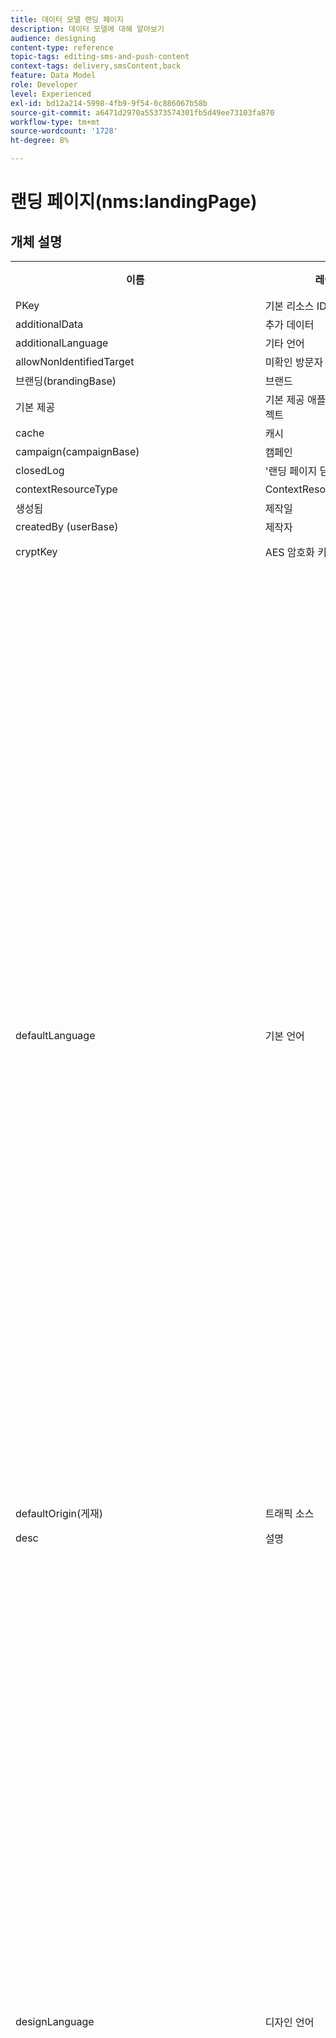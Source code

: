 ```yaml
---
title: 데이터 모델 랜딩 페이지
description: 데이터 모델에 대해 알아보기
audience: designing
content-type: reference
topic-tags: editing-sms-and-push-content
context-tags: delivery,smsContent,back
feature: Data Model
role: Developer
level: Experienced
exl-id: bd12a214-5998-4fb9-9f54-0c886067b58b
source-git-commit: a6471d2970a55373574301fb5d49ee73103fa870
workflow-type: tm+mt
source-wordcount: '1728'
ht-degree: 8%

---
```


# 랜딩 페이지(nms:landingPage)

## 개체 설명

<table>
      <tr>
         <th>이름</th>
         <th>레이블</th>
         <th>유형(길이)</th>
         <th>열거 값</th>
      </tr>
      <tr>
         <td>PKey</td>
         <td>기본 리소스 ID</td>
         <td>문자열 </td>
         <td> </td>
      </tr>
      <tr>
         <td>additionalData</td>
         <td>추가 데이터</td>
         <td>컬렉션 </td>
         <td> </td>
      </tr>
      <tr>
         <td>additionalLanguage</td>
         <td>기타 언어</td>
         <td>항목 </td>
         <td> </td>
      </tr>
      <tr>
         <td>allowNonIdentifiedTarget</td>
         <td>미확인 방문자 승인</td>
         <td>부울 </td>
         <td> </td>
      </tr>
      <tr>
         <td>브랜딩(brandingBase)</td>
         <td>브랜드</td>
         <td>링크 </td>
         <td> </td>
      </tr>
      <tr>
         <td>기본 제공</td>
         <td>기본 제공 애플리케이션 오브젝트</td>
         <td>부울 </td>
         <td> </td>
      </tr>
      <tr>
         <td>cache</td>
         <td>캐시</td>
         <td>문자열 </td>
         <td> </td>
      </tr>
      <tr>
         <td>campaign(campaignBase)</td>
         <td>캠페인</td>
         <td>링크 </td>
         <td> </td>
      </tr>
      <tr>
         <td>closedLog</td>
         <td>'랜딩 페이지 닫힘' 로그</td>
         <td>문자열 </td>
         <td> </td>
      </tr>
      <tr>
         <td>contextResourceType</td>
         <td>ContextResourceType</td>
         <td>문자열 </td>
         <td> </td>
      </tr>
      <tr>
         <td>생성됨</td>
         <td>제작일</td>
         <td>date </td>
         <td> </td>
      </tr>
      <tr>
         <td>createdBy (userBase)</td>
         <td>제작자</td>
         <td>링크 </td>
         <td> </td>
      </tr>
      <tr>
         <td>cryptKey</td>
         <td>AES 암호화 키</td>
         <td>문자열(64)</td>
         <td> </td>
      </tr>
      <tr>
         <td>defaultLanguage</td>
         <td>기본 언어</td>
         <td>열거형(문자열)(255)</td>
         <td>
            <ul>
               <li>그리스어 - 엘 - 엘</li>
               <li>영어 - en - en</li>
               <li>중국어 - zh - zh</li>
               <li>프랑스어(프랑스) - fr_FR - fr_FR</li>
               <li>베트남어 - vi - vi</li>
               <li>포르투갈어(포르투갈) - pt_PT - pt_PT</li>
               <li>이탈리아어(이탈리아) - it_IT - it_IT</li>
               <li>이탈리아어 - it - it</li>
               <li>네덜란드어(벨기에) - nl_BE - nl_BE</li>
               <li>노르웨이어(노르웨이) - no_NO - no_NO</li>
               <li>네덜란드어(네덜란드) - nl_NL - nl_NL</li>
               <li>아랍어 - ar - ar</li>
               <li>영어(미국) - en_US - en_US</li>
               <li>아일랜드어 - ga - ga</li>
               <li>체코어 - cs - cs</li>
               <li>에스토니아어 - et - et</li>
               <li>인도네시아어 - id - id</li>
               <li>스페인어 - es - es</li>
               <li>러시아 - ru - ru</li>
               <li>네덜란드어 - nl - nl</li>
               <li>왈롱 - wa - wa</li>
               <li>포르투갈어 - pt - pt</li>
               <li>프랑스어(벨기에) - fr_BE - fr_BE</li>
               <li>라트비아어 - lv - lv</li>
               <li>리투아니아어 - lt - lt</li>
               <li>태국어 - 목 - 목</li>
               <li>영어(영국) - en_GB - en_GB</li>
               <li>프랑스어 - fr - fr</li>
               <li>포르투갈어(브라질) - pt_BR - pt_BR</li>
               <li>독일어 - de - de</li>
               <li>덴마크어 - da - da</li>
               <li>핀란드어 - fi - fi</li>
               <li>헝가리어 - hu - hu</li>
               <li>스웨덴어(핀란드) - sv_FI - sv_FI</li>
               <li>일본어 - ja - ja</li>
               <li>히브리어 - 그</li>
               <li>한국어 - ko - ko</li>
               <li>스웨덴어 - sv</li>
               <li>스웨덴 (스웨덴어) - sv_SE - sv_SE</li>
               <li>슬로바키아어 - sk - sk</li>
               <li>몰타어 - mt - mt</li>
               <li>이탈리아어(스위스) - it_CH - it_CH</li>
               <li>폴란드어 - pl - pl</li>
               <li>슬로베니아 - sl - sl</li>
               <li>잘못된 값 - __Invalid_value__ - __Invalid_value__</li>
            </ul>
         </td>
      </tr>
      <tr>
         <td>defaultOrigin(게재)</td>
         <td>트래픽 소스</td>
         <td>링크 </td>
         <td> </td>
      </tr>
      <tr>
         <td>desc</td>
         <td>설명</td>
         <td>문자열(512)</td>
         <td> </td>
      </tr>
      <tr>
         <td>designLanguage</td>
         <td>디자인 언어</td>
         <td>열거형(문자열)(255)</td>
         <td>
            <ul>
               <li>그리스어 - 엘 - 엘</li>
               <li>영어 - en - en</li>
               <li>중국어 - zh - zh</li>
               <li>프랑스어(프랑스) - fr_FR - fr_FR</li>
               <li>베트남어 - vi - vi</li>
               <li>포르투갈어(포르투갈) - pt_PT - pt_PT</li>
               <li>이탈리아어(이탈리아) - it_IT - it_IT</li>
               <li>이탈리아어 - it - it</li>
               <li>네덜란드어(벨기에) - nl_BE - nl_BE</li>
               <li>노르웨이어(노르웨이) - no_NO - no_NO</li>
               <li>네덜란드어(네덜란드) - nl_NL - nl_NL</li>
               <li>아랍어 - ar - ar</li>
               <li>영어(미국) - en_US - en_US</li>
               <li>아일랜드어 - ga - ga</li>
               <li>체코어 - cs - cs</li>
               <li>에스토니아어 - et - et</li>
               <li>인도네시아어 - id - id</li>
               <li>스페인어 - es - es</li>
               <li>러시아 - ru - ru</li>
               <li>네덜란드어 - nl - nl</li>
               <li>왈롱 - wa - wa</li>
               <li>포르투갈어 - pt - pt</li>
               <li>프랑스어(벨기에) - fr_BE - fr_BE</li>
               <li>라트비아어 - lv - lv</li>
               <li>리투아니아어 - lt - lt</li>
               <li>태국어 - 목 - 목</li>
               <li>영어(영국) - en_GB - en_GB</li>
               <li>프랑스어 - fr - fr</li>
               <li>포르투갈어(브라질) - pt_BR - pt_BR</li>
               <li>독일어 - de - de</li>
               <li>덴마크어 - da - da</li>
               <li>핀란드어 - fi - fi</li>
               <li>헝가리어 - hu - hu</li>
               <li>스웨덴어(핀란드) - sv_FI - sv_FI</li>
               <li>일본어 - ja - ja</li>
               <li>히브리어 - 그</li>
               <li>한국어 - ko - ko</li>
               <li>스웨덴어 - sv</li>
               <li>스웨덴 (스웨덴어) - sv_SE - sv_SE</li>
               <li>슬로바키아어 - sk - sk</li>
               <li>몰타어 - mt - mt</li>
               <li>이탈리아어(스위스) - it_CH - it_CH</li>
               <li>폴란드어 - pl - pl</li>
               <li>슬로베니아 - sl - sl</li>
               <li>잘못된 값 - __Invalid_value__ - __Invalid_value__</li>
            </ul>
         </td>
      </tr>
      <tr>
         <td>dynamicService</td>
         <td>다이내믹 서비스</td>
         <td>부울 </td>
         <td> </td>
      </tr>
      <tr>
         <td>종료</td>
         <td>만료일</td>
         <td>date </td>
         <td> </td>
      </tr>
      <tr>
         <td>errorContextResourceType</td>
         <td>ErrorContextResourceType</td>
         <td>문자열 </td>
         <td> </td>
      </tr>
      <tr>
         <td>errorPage</td>
         <td>오류 페이지</td>
         <td>항목 </td>
         <td> </td>
      </tr>
      <tr>
         <td>geoUnit(geoUnitBase)</td>
         <td>지리적 단위</td>
         <td>링크 </td>
         <td> </td>
      </tr>
      <tr>
         <td>htmlPage</td>
         <td>페이지</td>
         <td>컬렉션 </td>
         <td> </td>
      </tr>
      <tr>
         <td>identificationByUrlParam</td>
         <td>URL 매개 변수로 식별</td>
         <td>부울 </td>
         <td> </td>
      </tr>
      <tr>
         <td>inactiveUrlRedirection</td>
         <td>리디렉션 URL</td>
         <td>문자열(4096)</td>
         <td> </td>
      </tr>
      <tr>
         <td>isExternal</td>
         <td>외부 리소스임</td>
         <td>부울 </td>
         <td> </td>
      </tr>
      <tr>
         <td>isTemplate</td>
         <td>템플릿</td>
         <td>부울 </td>
         <td> </td>
      </tr>
      <tr>
         <td>작업</td>
         <td>작업</td>
         <td>컬렉션 </td>
         <td> </td>
      </tr>
      <tr>
         <td>작업 로그</td>
         <td>로그</td>
         <td>컬렉션 </td>
         <td> </td>
      </tr>
      <tr>
         <td>label</td>
         <td>레이블</td>
         <td>문자열(128)</td>
         <td> </td>
      </tr>
      <tr>
         <td>마지막 수정일</td>
         <td>마지막 수정일</td>
         <td>date </td>
         <td> </td>
      </tr>
      <tr>
         <td>loadingFilter(queryFilterBase)</td>
         <td>키 로드 중</td>
         <td>링크 </td>
         <td> </td>
      </tr>
      <tr>
         <td>loadingFilterMapping</td>
         <td>로드 키의 매개 변수</td>
         <td>컬렉션 </td>
         <td> </td>
      </tr>
      <tr>
         <td>logicalStatus</td>
         <td>실행 상태</td>
         <td>열거형(문자열)(255)</td>
         <td>
            <ul>
               <li>진행 중 - 시작됨 - 시작됨</li>
               <li>편집 - 편집 - 편집</li>
               <li>완료됨 - 완료됨 - 완료됨</li>
               <li>경고 - 경고 - 경고</li>
               <li>오류 - 오류 - 오류</li>
               <li>잘못된 값 - __Invalid_value__ - __Invalid_value__</li>
            </ul>
         </td>
      </tr>
      <tr>
         <td>messageAction</td>
         <td>메시지 보내기 시작</td>
         <td>부울 </td>
         <td> </td>
      </tr>
      <tr>
         <td>messageActionDelivery(deliveryMCTemplateBase)</td>
         <td>트랜잭션 메시지</td>
         <td>링크 </td>
         <td> </td>
      </tr>
      <tr>
         <td>modifiedBy(userBase)</td>
         <td>수정자</td>
         <td>링크 </td>
         <td> </td>
      </tr>
      <tr>
         <td>이름</td>
         <td>ID</td>
         <td>문자열(64)</td>
         <td> </td>
      </tr>
      <tr>
         <td>orgUnit(orgUnitBase)</td>
         <td>조직 유닛</td>
         <td>링크 </td>
         <td> </td>
      </tr>
      <tr>
         <td>미리 채우기</td>
         <td>방문자 데이터 미리 로드</td>
         <td>부울 </td>
         <td> </td>
      </tr>
      <tr>
         <td>프로그램(programBase)</td>
         <td>프로그램</td>
         <td>링크 </td>
         <td> </td>
      </tr>
      <tr>
         <td>publicUrl</td>
         <td>공개 URL</td>
         <td>문자열 </td>
         <td> </td>
      </tr>
      <tr>
         <td>발행일</td>
         <td>게시일</td>
         <td>date </td>
         <td> </td>
      </tr>
      <tr>
         <td>조정 필터(queryFilterBase)</td>
         <td>조정 키</td>
         <td>링크 </td>
         <td> </td>
      </tr>
      <tr>
         <td>조정 필터 매핑</td>
         <td>조정 키 매개 변수</td>
         <td>컬렉션 </td>
         <td> </td>
      </tr>
      <tr>
         <td>reconciliationUpdateStrategy</td>
         <td>전략 업데이트</td>
         <td>열거형(바이트) </td>
         <td>
            <ul>
               <li>업데이트 - updateTarget - 1</li>
               <li>승인되지 않음 - 승인되지 않음 - 0</li>
               <li>잘못된 값 - __Invalid_value__ - __Invalid_value__</li>
            </ul>
         </td>
      </tr>
      <tr>
         <td>서비스(serviceBase)</td>
         <td>구독 서비스</td>
         <td>링크 </td>
         <td> </td>
      </tr>
      <tr>
         <td>specificAction</td>
         <td>특정 작업</td>
         <td>열거형(바이트) </td>
         <td>
            <ul>
               <li>블랙리스트 - 블랙리스트 - 3</li>
               <li>특정 작업 없음 - 없음 - 0</li>
               <li>구독 취소 - 구독 취소 - 2</li>
               <li>잘못된 값 - __Invalid_value__ - __Invalid_value__</li>
               <li>구독 - 구독 - 1</li>
            </ul>
         </td>
      </tr>
      <tr>
         <td>시작</td>
         <td>배포일</td>
         <td>date </td>
         <td> </td>
      </tr>
      <tr>
         <td>상태</td>
         <td>상태</td>
         <td>열거형(바이트) </td>
         <td>
            <ul>
               <li>편집 - 편집 - 0</li>
               <li>게시 실패 - 실패 - 99</li>
               <li>닫힘 - 닫힘 - 20</li>
               <li>잘못된 값 - __Invalid_value__ - __Invalid_value__</li>
               <li>온라인 - 열림 - 10</li>
            </ul>
         </td>
      </tr>
      <tr>
         <td>targetResource</td>
         <td>대상 차원</td>
         <td>문자열(255)</td>
         <td> </td>
      </tr>
      <tr>
         <td>템플릿(랜딩 페이지)</td>
         <td>랜딩 페이지 템플릿</td>
         <td>링크 </td>
         <td> </td>
      </tr>
      <tr>
         <td>testUrl</td>
         <td>테스트 URL</td>
         <td>문자열 </td>
         <td> </td>
      </tr>
      <tr>
         <td>축소판</td>
         <td>썸네일</td>
         <td>문자열(255)</td>
         <td> </td>
      </tr>
      <tr>
         <td>시간대</td>
         <td>시간대</td>
         <td>열거형(문자열) (64)</td>
         <td>
            <ul>
               <li>(GMT-02:00) 중앙-대서양 - 대서양_남부_조지아 - 대서양/남부_조지아</li>
               <li>(GMT+02:00) 암만 - 아시아 암만 - 아시아/암만</li>
               <li>(GMT-03:00) 브라시 - 아메리카_상파울루 - 아메리카/상파울루</li>
               <li>(GMT+06:00) 아스타나, 다카 - 아시아 다카 - 아시아/다카</li>
               <li>(GMT+06:00) 노보시비르스크 - 아시아_노보시비르스크 - 아시아/노보시비르스크</li>
               <li>(GMT+02:00) 빈트후크 - 아프리카 빈트후크 - 아프리카/빈트후크</li>
               <li>(GMT+04:00) 코카서스, 에레반 - 아시아_예레반 - 아시아/예레반</li>
               <li>(GMT-04:00) 마노스 - 아메리카 마노스 - 아메리카/마노스</li>
               <li>(GMT+03:30) 테헤란 - 아시아_테헤란 - 아시아/테헤란</li>
               <li>(GMT+12:00) 오클랜드, 웰링턴 - 태평양 오클랜드 - 태평양/오클랜드</li>
               <li>(GMT+02:00) 예루살렘 - 아시아_예루살렘 - 아시아/예루살렘</li>
               <li>(GMT+03:00) 모스크바, 상트페테르부르크, 볼고그라드 - 유럽_모스크바 - 유럽/모스크바</li>
               <li>(GMT+09:30) 아델라이드 - 오스트레일리아 아델라이드 - 오스트레일리아/아델라이드</li>
               <li>(GMT+10:00) 캔버라, 멜버른, 시드니 - 오스트레일리아 캔버라 - 오스트레일리아/캔버라</li>
               <li>(GMT+08:00) 퍼스 - 오스트레일리아_퍼스 - 오스트레일리아/퍼스</li>
               <li>(GMT+09:00) 야쿠츠크 - 아시아 야쿠츠크 - 아시아/야쿠츠크</li>
               <li>(GMT-10:00) 하와이 - 태평양 호놀룰루 - 태평양/호놀룰루</li>
               <li>(GMT+04:00) 바쿠 - 아시아 바쿠 - 아시아/바쿠</li>
               <li>(GMT+10:00) 블라디보스토크 - 아시아_블라디보스토크 - 아시아/블라디보스토크</li>
               <li>(GMT+09:00) 서울 - 아시아_서울 - 아시아/서울</li>
               <li>(GMT+01:00) 사라예보, 스코플레, 소피아, 바르샤바, 자그레브 - 유럽_사라예보 - 유럽/사라예보</li>
               <li>서버 시간대 - _server_ - _server_</li>
               <li>(GMT+04:00) 아부다비, 무스카트 - 아시아_무스카트 - 아시아/무스카트</li>
               <li>(GMT+08:00) 쿠알라룸푸르, 싱가포르 - 아시아_쿠알라룸푸르 - 아시아/쿠알라룸푸르</li>
               <li>(GMT+09:00) 오사카, 삿포로, 도쿄 - 아시아 도쿄 - 아시아/도쿄</li>
               <li>(GMT+10:00) 브리즈번 - 오스트레일리아 브리즈번 - 오스트레일리아/브리즈번</li>
               <li>(GMT+05:30) 스리자야와르데네푸라 - 아시아 콜롬비아 - 아시아/콜롬비아</li>
               <li>(GMT+02:00) 하라레, 프리토리아 - 아프리카_하라레 - 아프리카/하라레</li>
               <li>(GMT+08:00) 오울란바토르 - 아시아_울란바토르 - 아시아/울란바토르</li>
               <li>(GMT-02:00) 그리니치 표준시 마이너스 2시간 - Gmt_m2 - 기타/GMT+2</li>
               <li>(GMT-03:00) 그리니치 표준시 마이너스 3시간 - Gmt_m3 - 기타/GMT+3</li>
               <li>(GMT-01:00) 그리니치 표준시 마이너스 1시간 - Gmt_m1 - 기타/GMT+1</li>
               <li>(GMT-06:00) 그리니치 표준시 마이너스 6시간 - Gmt_m6 - 기타/GMT+6</li>
               <li>(GMT-07:00) 그리니치 표준시 마이너스 7시간 - Gmt_m7 - 기타/GMT+7</li>
               <li>(GMT-04:00) 그리니치 표준시 마이너스 4시간 - Gmt_m4 - 기타/GMT+4</li>
               <li>(GMT) 카사블랑카 - 아프리카_카사블랑카 - 아프리카/카사블랑카</li>
               <li>(GMT+05:30) 콜카타, 첸나이, 뭄바이, 뉴델리 - 아시아-콜카타 - 아시아/콜카타</li>
               <li>(GMT-11:00) 그리니치 표준시 마이너스 11시간 - Gmt_m11 - 기타/GMT+11</li>
               <li>(GMT-09:00) 그리니치 표준시 마이너스 9시간 - Gmt_m9 - 기타/GMT+9</li>
               <li>(GMT-03:30) 뉴펀들랜드 - 아메리카_세인트_존스 - 아메리카/세인트_존스</li>
               <li>기본값 - _inherit_ - _inherit_</li>
               <li>(GMT+03:00) 그리니치 표준시 플러스 3시간 - Gmt_p3 - 기타/GMT-3</li>
               <li>(GMT-04:30) 카라카스 - 아메리카_카라카스 - 아메리카/카라카스</li>
               <li>(GMT+01:00) 암스테르담, 베를린, 베른, 로마, 스톡홀름, 비엔나 - 유럽_베를린 - 유럽/베를린</li>
               <li>(GMT-07:00) 치와와, 라파스, 마사틀란 - 아메리카 치와와 - 아메리카/치와와</li>
               <li>(GMT+03:00) 나이로비 - 아프리카 나이로비 - 아프리카/나이로비</li>
               <li>(GMT-04:00) 아순시온 - 아메리카_아순시온 - 아메리카/아순시온</li>
               <li>(GMT+03:00) 바그다드 - 아시아 바그다드 - 아시아/바그다드</li>
               <li>(GMT-10:00) 그리니치 표준시 마이너스 10시간 - Gmt_m10 - 기타/GMT+10</li>
               <li>(GMT-03:00) 그린란드 - 아메리카_고드호프 - 아메리카/고드호프</li>
               <li>(GMT+02:00) 다마스 - 아시아_다마스쿠스 - 아시아/다마스쿠스</li>
               <li>(GMT-11:00) 사모아 - 태평양 사모아 - 태평양/사모아</li>
               <li>(GMT-05:00) 보고타, 리마, 키토 - 아메리카_보고타 - 아메리카/보고타</li>
               <li>(GMT+01:00) 브뤼셀, 코펜하겐, 마드리드, 파리 - 유럽_파리 - 유럽/파리</li>
               <li>(GMT+08:00) 베이징, 충칭, 홍콩, 우루무치 - 아시아-상하이 - 아시아/상하이</li>
               <li>(GMT+12:00) 피지 - 태평양 피지 - 태평양/피지</li>
               <li>(GMT+02:00) 아테네, 이스탄불, 민스크 - 유럽_아테네 - 유럽/아테네</li>
               <li>(GMT+04:00) 트빌리시 - 아시아_트빌리시 - 아시아/트빌리시</li>
               <li>잘못된 값 - __Invalid_value__ - __Invalid_value__</li>
               <li>(GMT+05:45) 카트만두 - 아시아_카트만두 - 아시아/카트만두</li>
               <li>(GMT-05:00) 인디애나(동부) - 아메리카_인디애나폴리스 - 아메리카/인디애나폴리스</li>
               <li>(GMT-01:00) 카보베르데 제도 - 대서양_카보베르데 - 대서양/카보베르데</li>
               <li>(GMT+04:00) 포트루이스 - 인도령 모리셔스 - 인도령/모리셔스</li>
               <li>(GMT+08:00) 타이베이 - 아시아 타이베이 - 아시아/타이베이</li>
               <li>데이터베이스의 시간대 - _wdbc_ - _wdbc_</li>
               <li>(GMT+06:30) 랑군 - 아시아 랑군 - 아시아/랑군</li>
               <li>(GMT+11:00) 마가단, 솔로몬 제도, 뉴칼레도니아 - 태평양 과달카날 - 태평양/과달카날</li>
               <li>(GMT+02:00) 카이로 - 아프리카 카이로 - 아프리카/카이로</li>
               <li>(GMT+05:00) 이카테린부르크 - 아시아_예카테린부르크 - 아시아/예카테린부르크</li>
               <li>(GMT+08:00) 이르쿠츠크 - 아시아_이르쿠츠크 - 아시아/이르쿠츠크</li>
               <li>(GMT+10:00) 괌, 포트 모르즈비 - 태평양 괌 - 태평양/괌</li>
               <li>(GMT-04:00) 대서양 표준시(캐나다) - 아메리카_핼리팩스 - 아메리카/핼리팩스</li>
               <li>(GMT) 그리니치 표준시 - GMT</li>
               <li>(GMT-04:00) 라파스 - 아메리카_라파스 - 아메리카/라파스</li>
               <li>연산자 시간대 - _login_ - _login_</li>
               <li>(GMT-06:00) 과달라하라, 멕시코, 몬테레이 - 아메리카_멕시코_시티 - 아메리카/멕시코_시티</li>
               <li>(GMT+09:30) 다윈 - 오스트레일리아_다윈 - 오스트레일리아/다윈</li>
               <li>(GMT-05:00) 동부(미국 및 캐나다) - America_New_York - 아메리카/뉴욕</li>
               <li>(GMT-05:00) 그리니치 표준시 마이너스 5시간 - Gmt_m5 - 기타/GMT+5</li>
               <li>(GMT+05:00) 이슬라마바드, 카라치, 타켄트 - 아시아 카라치 - 아시아/카라치</li>
               <li>(GMT+03:00) 코웨이트, 리야드 - 아시아 리야드 - 아시아/리야드</li>
               <li>(GMT-08:00) 그리니치 표준시 마이너스 8시간 - Gmt_m8 - 기타/GMT+8</li>
               <li>(GMT-01:00) 아조레스 - 대서양 아조레스 - 대서양/아조레스</li>
               <li>(GMT+07:00) 방콕, 하노이, 자카르타 - 아시아 방콕 - 아시아/방콕</li>
               <li>(GMT) 몬로비아 - 아프리카_몬로비아 - 아프리카/몬로비아</li>
               <li>(GMT-09:00) 알래스카 - 아메리카_앵커리지 - 아메리카/앵커리지</li>
               <li>(GMT+01:00) 베오그라드, 브라티슬라바, 부다페스트, 류블랴나, 프라하 - 유럽_베오그라드 - 유럽/베오그라드</li>
               <li>(GMT) 레이캬비크 - 대서양 레이캬비크 - 대서양/레이캬비크</li>
               <li>(GMT+02:00) 부카레스트 - 유럽_부카레스트 - 유럽/부카레스트</li>
               <li>(GMT+05:00) 그리니치 표준시 플러스 5시간 - Gmt_p5 - 기타/GMT-5</li>
               <li>(GMT+04:00) 그리니치 표준시 플러스 4시간 - Gmt_p4 - 기타/GMT-4</li>
               <li>(GMT+07:00) 그리니치 표준시 플러스 7시간 - Gmt_p7 - 기타/GMT-7</li>
               <li>(GMT+06:00) 그리니치 표준시 플러스 6시간 - Gmt_p6 - 기타/GMT-6</li>
               <li>(GMT+01:00) 그리니치 표준시 플러스 1시간 - Gmt_p1 - 기타/GMT-1</li>
               <li>(GMT-08:00) 태평양(미국 및 캐나다) - 아메리카_로스앤젤레스 - 아메리카/로스앤젤레스</li>
               <li>(GMT+02:00) 그리니치 표준시 플러스 2시간 - Gmt_p2 - 기타/GMT-2</li>
               <li>(GMT+07:00) 크라스노이아르스크 - 아시아_크라스노야르스크 - 아시아/크라스노야르스크</li>
               <li>(GMT+09:00) 그리니치 표준시 플러스 9시간 - Gmt_p9 - 기타/GMT-9</li>
               <li>(GMT+08:00) 그리니치 표준시 플러스 8시간 - Gmt_p8 - 기타/GMT-8</li>
               <li>(GMT+10:00) 호바트 - 오스트레일리아_호바트 - 오스트레일리아/호바트</li>
               <li>(GMT+13:00) 누쿠알로파 - 태평양 통가타푸 - 태평양/통가타푸</li>
               <li>(GMT-06:00) 중앙 아메리카 - 아메리카_리자이나 - 아메리카/리자이나</li>
               <li>(GMT-03:00) 부에노스아이레스, 카옌, 포르탈레자 - 아메리카_부에노스아이레스 - 아메리카/부에노스아이레스</li>
               <li>(GMT-07:00) 로키 산맥(미국 및 캐나다) - 아메리카_덴버 - 아메리카/덴버</li>
               <li>(GMT+01:00) 중앙 아프리카 - 서부 - 아프리카_루안다 - 아프리카/루안다</li>
               <li>(GMT+02:00) 헬싱키, 키예프, 리가, 소피아, 탈린, 빌뉴스 - 유럽_헬싱키 - 유럽/헬싱키</li>
               <li>(GMT) 그리니치 표준시: 더블린, 에든버러, 리스본, 런던 - 유럽_런던 - 유럽/런던</li>
               <li>(GMT-07:00) 애리조나 - 아메리카_피닉스 - 아메리카/피닉스</li>
               <li>(GMT+02:00) 베이루트 - 아시아 베이루트 - 아시아/베이루트</li>
               <li>(GMT+04:30) 카불 - 아시아_카불 - 아시아/카불</li>
               <li>(GMT-06:00) 센터(미국 및 캐나다) - 아메리카_시카고 - 아메리카/시카고</li>
               <li>(GMT+11:00) 그리니치 표준시 플러스 11시간 - Gmt_p11 - 기타/GMT-11</li>
               <li>(GMT+10:00) 그리니치 표준시 플러스 10시간 - Gmt_p10 - 기타/GMT-10</li>
               <li>(GMT+13:00) 그리니치 표준시 플러스 13시간 - Gmt_p13 - 기타/GMT-13</li>
               <li>(GMT+12:00) 그리니치 표준시 플러스 12시간 - Gmt_p12 - 기타/GMT-12</li>
               <li>(GMT-04:00) 산티아고 - 아메리카_산티아고 - 아메리카/산티아고</li>
               <li>(GMT-03:00) 몬테비데오 - 아메리카_몬테비데오 - 아메리카/몬테비데</li>
               <li>(GMT-04:00) 쿠이아바 - 아메리카 쿠이아바 - 아메리카/쿠이아바</li>
            </ul>
         </td>
      </tr>
      <tr>
         <td>title</td>
         <td>랜딩 페이지</td>
         <td>문자열(255)</td>
         <td> </td>
      </tr>
      <tr>
         <td>trackingEnable</td>
         <td>로그 응답</td>
         <td>부울 </td>
         <td> </td>
      </tr>
      <tr>
         <td>trackingUrlName</td>
         <td>추적 URL 이름</td>
         <td>문자열 </td>
         <td> </td>
      </tr>
      <tr>
         <td>유형</td>
         <td>유형</td>
         <td>열거형(바이트) </td>
         <td>
            <ul>
               <li>일반 - 일반 - 0</li>
               <li>서비스 구독 취소 - 구독 취소 - 3</li>
               <li>블랙리스트 - 블랙리스트 - 4</li>
               <li>잘못된 값 - __Invalid_value__ - __Invalid_value__</li>
               <li>고객 확보 - 고객 확보 - 1</li>
               <li>서비스 구독 - 구독 - 2</li>
            </ul>
         </td>
      </tr>
      <tr>
         <td>uuid</td>
         <td>보안 ID</td>
         <td>문자열 </td>
         <td> </td>
      </tr>
      <tr>
         <td>webTrackingEnable</td>
         <td>웹 추적 활성화</td>
         <td>부울 </td>
         <td> </td>
      </tr>
   </table>

## 필터

논리 상태별(byLogicalStatus)

<table>
    <tr>
    <th>이름</th>
    <th>유형</th>
    </tr>
    <tr>
    <td>상태</td>
    <td>열거</td>
    </tr>
</table>

이름 또는 레이블 기준(byText)

<table>
    <tr>
    <th>이름</th>
    <th>유형</th>
    </tr>
    <tr>
    <td>텍스트</td>
    <td>문자열</td>
    </tr>
</table>

상태별(byState)

<table>
    <tr>
    <th>이름</th>
    <th>유형</th>
    </tr>
    <tr>
    <td>상태</td>
    <td>열거</td>
    </tr>
</table>

리소스 타겟팅(byTargetResource)

<table>
<tr>
<th>이름</th>
<th>유형</th>
</tr>
<tr>
<td>targetResource</td>
<td>문자열</td>
</tr>
</table>

고급 랜딩 페이지 포함(고급 포함)

<table>
    <tr>
    <th>이름</th>
    <th>유형</th>
    </tr>
    <tr>
    <td>고급</td>
    <td>부울</td>
    </tr>
</table>

다른 유형의 목록에서 연속 게재 포함(withContinuous)

<table>
        <tr>
        <th>이름</th>
        <th>유형</th>
        </tr>
        <tr>
        <td>withContinuous</td>
        <td>부울</td>
        </tr>
    </table>

지정된 기간 동안 표시(byCalendar)

<table>
        <tr>
        <th>이름</th>
        <th>유형</th>
        </tr>
        <tr>
        <td>startDate</td>
        <td>date</td>
        </tr>
        <tr>
        <td>endDate</td>
        <td>date</td>
        </tr>
    </table>

지정된 기간 동안 게시됨(byPlanning)

<table>
    <tr>
    <th>이름</th>
    <th>유형</th>
    </tr>
    <tr>
    <td>startDate</td>
    <td>date</td>
    </tr>
    <tr>
    <td>endDate</td>
    <td>date</td>
    </tr>
</table>
